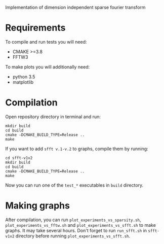 Implementation of dimension independent sparse fourier transform
# Requirements
To compile and run tests you will need:
* CMAKE >=3.8
* FFTW3

To make plots you will additionally need:
* python 3.5
* matplotlib

# Compilation
Open repository directory in terminal and run:
```
mkdir build
cd build
cmake -DCMAKE_BUILD_TYPE=Release ..
make
```

If you want to add `sfft v.1-v.2` to graphs, compile them by running:

```
cd sfft-v1v2
mkdir build
cd build
cmake -DCMAKE_BUILD_TYPE=Release ..
make
```

Now you can run one of the `test_*` executables in `build` directory.

# Making graphs

After compilation, you can run `plot_experiments_vs_sparsity.sh`,
`plot_experiments_vs_fftw.sh` and `plot_experiments_vs_sfft.sh` to make graphs. It may take several hours.
Don't forget to run `run_sfft.sh` in `sfft-v1v2` directory before running `plot_experiments_vs_sfft.sh`.
